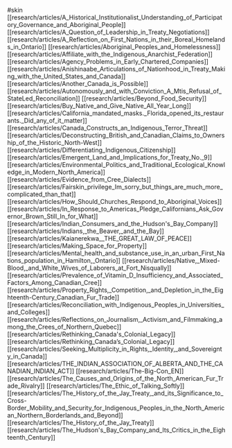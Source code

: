 #skin
[[research/articles/A_Historical_Institutionalist_Understanding_of_Participatory_Governance_and_Aboriginal_People]]
[[research/articles/A_Question_of_Leadership_in_Treaty_Negotiations]]
[[research/articles/A_Reflection_on_First_Nations_in_their_Boreal_Homelands_in_Ontario]]
[[research/articles/Aboriginal_Peoples_and_Homelessness]]
[[research/articles/Affiliate_with_the_Indigenous_Anarchist_Federation]]
[[research/articles/Agency_Problems_in_Early_Chartered_Companies]]
[[research/articles/Anishinaabe_Articulations_of_Nationhood_in_Treaty_Making_with_the_United_States_and_Canada]]
[[research/articles/Another_Canada_is_Possible]]
[[research/articles/Autonomously_and_with_Conviction_A_Mtis_Refusal_of_StateLed_Reconciliation]]
[[research/articles/Beyond_Food_Security]]
[[research/articles/Buy_Native_and_Give_Native_All_Year_Long]]
[[research/articles/California_mandated_masks._Florida_opened_its_restaurants._Did_any_of_it_matter]]
[[research/articles/Canada_Constructs_an_Indigenous_Terror_Threat]]
[[research/articles/Deconstructing_British_and_Canadian_Claims_to_Ownership_of_the_Historic_North-West]]
[[research/articles/Differentiating_Indigenous_Citizenship]]
[[research/articles/Emergent_Land_and_Implications_for_Treaty_No._9]]
[[research/articles/Environmental_Politics_and_Traditional_Ecological_Knowledge_in_Modern_North_America]]
[[research/articles/Evidence_from_Cree_Dialects]]
[[research/articles/Fairskin_privilege_Im_sorry_but_things_are_much_more_complicated_than_that]]
[[research/articles/How_Should_Churches_Respond_to_Aboriginal_Voices]]
[[research/articles/In_Response_to_Americas_Pledge_Californians_Ask_Governor_Brown_Still_In_for_What]]
[[research/articles/Indian_Consumers_and_the_Hudson's_Bay_Company]]
[[research/articles/Indians,_the_Beaver,_and_the_Bay]]
[[research/articles/Kaianerekwa__THE_GREAT_LAW_OF_PEACE]]
[[research/articles/Making_Space_for_Property]]
[[research/articles/Mental_health_and_substance_use_in_an_urban_First_Nations_population_in_Hamilton,_Ontario]]
[[research/articles/Native,_Mixed-Blood,_and_White_Wives_of_Laborers_at_Fort_Nisqually]]
[[research/articles/Prevalence_of_Vitamin_D_Insufficiency_and_Associated_Factors_Among_Canadian_Cree]]
[[research/articles/Property_Rights,_Competition,_and_Depletion_in_the_Eighteenth-Century_Canadian_Fur_Trade]]
[[research/articles/Reconciliation_with_Indigenous_Peoples_in_Universities_and_Colleges]]
[[research/articles/Reflections_on_Journalism,_Activism_and_Filmmaking_among_the_Crees_of_Northern_Quebec]]
[[research/articles/Rethinking_Canada's_Colonial_Legacy]]
[[research/articles/Rethinking_Canada’s_Colonial_Legacy]]
[[research/articles/Seeking_Multiplicity_in_Rights,_Identity,_and_Sovereignty_in_Canada]]
[[research/articles/THE_INDIAN_ASSOCIATION_OF_ALBERTA_AND_THE_CANADIAN_INDIAN_ACT]]
[[research/articles/The-Big-Con_EN]]
[[research/articles/The_Causes_and_Origins_of_the_North_American_Fur_Trade_Rivalry]]
[[research/articles/The_Ethic_of_Talking_Softly]]
[[research/articles/The_History_of_the_Jay_Treaty,_and_its_Significance_to_Cross-Border_Mobility_and_Security_for_Indigenous_Peoples_in_the_North_American_Northern_Borderlands_and_Beyond]]
[[research/articles/The_History_of_the_Jay_Treaty]]
[[research/articles/The_Hudson's_Bay_Company_and_Its_Critics_in_the_Eighteenth_Century]]
